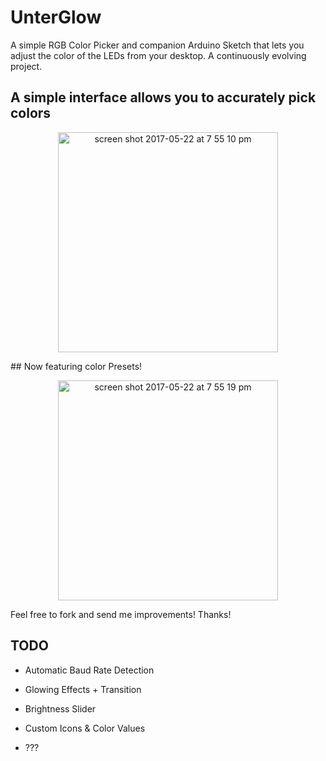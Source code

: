 # UnterGlow

A simple RGB Color Picker and companion Arduino Sketch that lets you adjust the color of the LEDs from your desktop. A continuously evolving project.

## A simple interface allows you to accurately pick colors
<p align="center">
<img width="352" alt="screen shot 2017-05-22 at 7 55 10 pm" src="https://cloud.githubusercontent.com/assets/7153954/26333025/9b88d588-3f28-11e7-87e6-79490a19e99b.png">
</p>
## Now featuring color Presets!
<p align="center">
<img width="352" alt="screen shot 2017-05-22 at 7 55 19 pm" src="https://cloud.githubusercontent.com/assets/7153954/26333030/9e8953b6-3f28-11e7-91fa-01f4ddb5acf1.png">
</p>
Feel free to fork and send me improvements! Thanks!

## TODO

- Automatic Baud Rate Detection

- Glowing Effects + Transition

- Brightness Slider

- Custom Icons & Color Values

- ???
